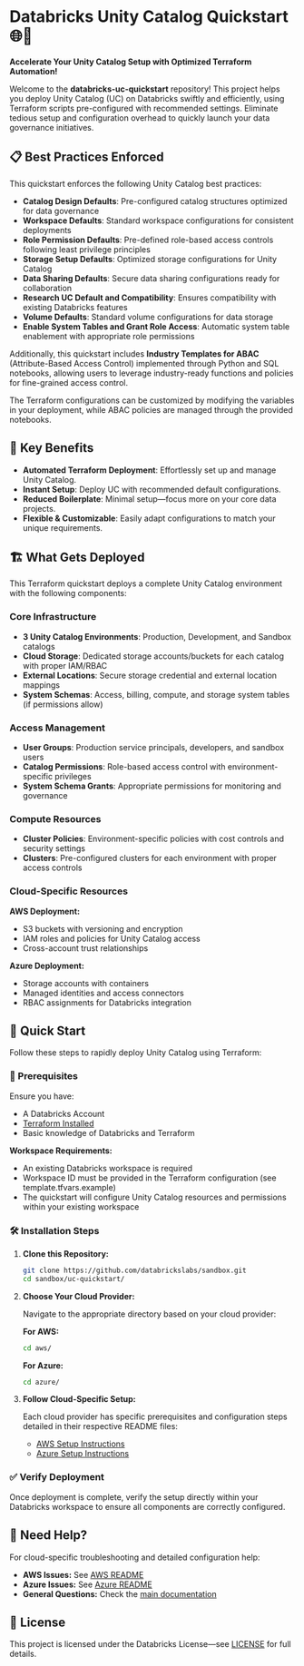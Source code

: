 # Databricks Unity Catalog Quickstart 🌐🚀

**Accelerate Your Unity Catalog Setup with Optimized Terraform Automation!**

Welcome to the **databricks-uc-quickstart** repository! This project helps you deploy Unity Catalog (UC) on Databricks swiftly and efficiently, using Terraform scripts pre-configured with recommended settings. Eliminate tedious setup and configuration overhead to quickly launch your data governance initiatives.

## 📋 Best Practices Enforced

This quickstart enforces the following Unity Catalog best practices:

- **Catalog Design Defaults**: Pre-configured catalog structures optimized for data governance
- **Workspace Defaults**: Standard workspace configurations for consistent deployments
- **Role Permission Defaults**: Pre-defined role-based access controls following least privilege principles
- **Storage Setup Defaults**: Optimized storage configurations for Unity Catalog
- **Data Sharing Defaults**: Secure data sharing configurations ready for collaboration
- **Research UC Default and Compatibility**: Ensures compatibility with existing Databricks features
- **Volume Defaults**: Standard volume configurations for data storage
- **Enable System Tables and Grant Role Access**: Automatic system table enablement with appropriate role permissions

Additionally, this quickstart includes **Industry Templates for ABAC** (Attribute-Based Access Control) implemented through Python and SQL notebooks, allowing users to leverage industry-ready functions and policies for fine-grained access control.

The Terraform configurations can be customized by modifying the variables in your deployment, while ABAC policies are managed through the provided notebooks.

## 🌟 Key Benefits

- **Automated Terraform Deployment**: Effortlessly set up and manage Unity Catalog.
- **Instant Setup**: Deploy UC with recommended default configurations.
- **Reduced Boilerplate**: Minimal setup—focus more on your core data projects.
- **Flexible & Customizable**: Easily adapt configurations to match your unique requirements.

## 🏗️ What Gets Deployed

This Terraform quickstart deploys a complete Unity Catalog environment with the following components:

### **Core Infrastructure**
- **3 Unity Catalog Environments**: Production, Development, and Sandbox catalogs
- **Cloud Storage**: Dedicated storage accounts/buckets for each catalog with proper IAM/RBAC
- **External Locations**: Secure storage credential and external location mappings
- **System Schemas**: Access, billing, compute, and storage system tables (if permissions allow)

### **Access Management**
- **User Groups**: Production service principals, developers, and sandbox users
- **Catalog Permissions**: Role-based access control with environment-specific privileges
- **System Schema Grants**: Appropriate permissions for monitoring and governance

### **Compute Resources**
- **Cluster Policies**: Environment-specific policies with cost controls and security settings
- **Clusters**: Pre-configured clusters for each environment with proper access controls

### **Cloud-Specific Resources**

**AWS Deployment:**
- S3 buckets with versioning and encryption
- IAM roles and policies for Unity Catalog access
- Cross-account trust relationships

**Azure Deployment:**
- Storage accounts with containers
- Managed identities and access connectors
- RBAC assignments for Databricks integration

## 🚀 Quick Start

Follow these steps to rapidly deploy Unity Catalog using Terraform:

### 📌 Prerequisites

Ensure you have:

- A Databricks Account
- [Terraform Installed](https://developer.hashicorp.com/terraform/downloads)
- Basic knowledge of Databricks and Terraform

**Workspace Requirements:**
- An existing Databricks workspace is required
- Workspace ID must be provided in the Terraform configuration (see template.tfvars.example)
- The quickstart will configure Unity Catalog resources and permissions within your existing workspace

### 🛠 Installation Steps

1. **Clone this Repository:**

   ```bash
   git clone https://github.com/databrickslabs/sandbox.git
   cd sandbox/uc-quickstart/
   ```

2. **Choose Your Cloud Provider:**
   
   Navigate to the appropriate directory based on your cloud provider:
   
   **For AWS:**
   ```bash
   cd aws/
   ```
   
   **For Azure:**
   ```bash
   cd azure/
   ```

3. **Follow Cloud-Specific Setup:**
   
   Each cloud provider has specific prerequisites and configuration steps detailed in their respective README files:
   - [AWS Setup Instructions](aws/README.md)
   - [Azure Setup Instructions](azure/README.md)

### ✅ Verify Deployment

Once deployment is complete, verify the setup directly within your Databricks workspace to ensure all components are correctly configured.

## 🔧 Need Help?

For cloud-specific troubleshooting and detailed configuration help:
- **AWS Issues:** See [AWS README](aws/README.md#troubleshooting)
- **Azure Issues:** See [Azure README](azure/README.md#troubleshooting)
- **General Questions:** Check the [main documentation](https://docs.databricks.com/en/data-governance/unity-catalog/index.html)

## 📄 License

This project is licensed under the Databricks License—see [LICENSE](../LICENSE) for full details.

